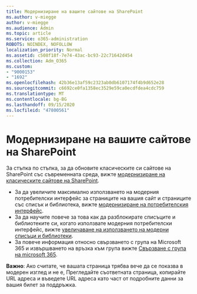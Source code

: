 ```yaml
---
title: Модернизиране на вашите сайтове на SharePoint
ms.author: v-miegge
author: v-miegge
ms.audience: Admin
ms.topic: article
ms.service: o365-administration
ROBOTS: NOINDEX, NOFOLLOW
localization_priority: Normal
ms.assetid: c508f18f-7e74-43ac-bc93-22c71642d454
ms.collection: Adm_O365
ms.custom:
- "9000153"
- "1692"
ms.openlocfilehash: 42b36e13af59c2323ab0db6107174f4b9d652e28
ms.sourcegitcommit: c6692ce0fa1358ec3529e59ca0ecdfdea4cdc759
ms.translationtype: MT
ms.contentlocale: bg-BG
ms.lasthandoff: 09/15/2020
ms.locfileid: "47800561"
---
```

# <a name="modernize-your-sharepoint-sites"></a>Модернизиране на вашите сайтове на SharePoint

За стъпка по стъпка, за да обновите класическите си сайтове на SharePoint със съвременната среда, вижте [модернизиране на класическите сайтове на SharePoint](https://docs.microsoft.com/sharepoint/dev/transform/modernize-classic-sites).

* За да увеличите максимално използването на модерния потребителски интерфейс за страниците на вашия сайт и страниците със списък и библиотека, вижте [модернизиране на потребителския интерфейс](https://docs.microsoft.com/sharepoint/dev/transform/modernize-userinterface).
* За да научите повече за това как да разблокирате списъците и библиотеките си, когато използвате модерния потребителски интерфейс, вижте [увеличаване на използването на модерни списъци и библиотеки](https://docs.microsoft.com/sharepoint/dev/transform/modernize-userinterface-lists-and-libraries).
* За повече информация относно свързването с група на Microsoft 365 и извършването на връзка към група вижте [Свързване с група на microsoft 365](https://docs.microsoft.com/sharepoint/dev/transform/modernize-connect-to-office365-group).

**Важно**: Ако считате, че вашата страница трябва вече да се показва в модерен изглед и не е, Прегледайте съответната страница, копирайте URL адреса и въведете URL адреса като част от подробните данни за вашия билет за поддръжка.
